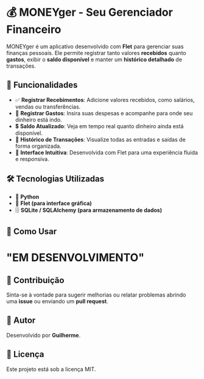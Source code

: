 # 💰 MONEYger - Seu Gerenciador Financeiro

MONEYger é um aplicativo desenvolvido com **Flet** para gerenciar suas finanças pessoais. Ele permite registrar tanto valores **recebidos** quanto **gastos**, exibir o **saldo disponível** e manter um **histórico detalhado** de transações.

## 🚀 Funcionalidades
- ✅ **Registrar Recebimentos**: Adicione valores recebidos, como salários, vendas ou transferências.
- 💸 **Registrar Gastos**: Insira suas despesas e acompanhe para onde seu dinheiro está indo.
- 💲 **Saldo Atualizado**: Veja em tempo real quanto dinheiro ainda está disponível.
- 📜 **Histórico de Transações**: Visualize todas as entradas e saídas de forma organizada.
- 🎨 **Interface Intuitiva**: Desenvolvida com Flet para uma experiência fluida e responsiva.

## 🛠️ Tecnologias Utilizadas
- 🐍 **Python**
- 🎨 **Flet (para interface gráfica)**
- 🗄️ **SQLite / SQLAlchemy (para armazenamento de dados)**

## 📌 Como Usar

# "EM DESENVOLVIMENTO"

## 🤝 Contribuição
Sinta-se à vontade para sugerir melhorias ou relatar problemas abrindo uma **issue** ou enviando um **pull request**.

## 👤 Autor
Desenvolvido por **Guilherme**.

## 📜 Licença
Este projeto está sob a licença MIT.

